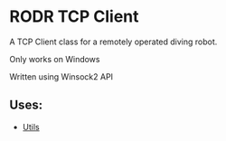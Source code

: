 # RODR TCP Client
A TCP Client class for a remotely operated diving robot.

Only works on Windows

Written using Winsock2 API

## Uses:
 - [Utils](https://github.com/ReQ1600/rodr-utils)
